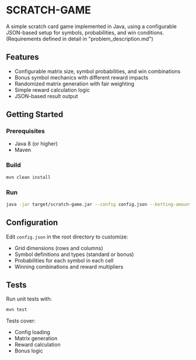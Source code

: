 # SCRATCH-GAME

A simple scratch card game implemented in Java, using a configurable JSON-based setup for symbols, probabilities, and win conditions. (Requirements defined in detail in "problem_description.md")

## Features

- Configurable matrix size, symbol probabilities, and win combinations
- Bonus symbol mechanics with different reward impacts
- Randomized matrix generation with fair weighting
- Simple reward calculation logic
- JSON-based result output

## Getting Started

### Prerequisites

- Java 8 (or higher)
- Maven

### Build

```bash
mvn clean install
```

### Run

```bash
java -jar target/scratch-game.jar --config config.json --betting-amount 100
```

## Configuration

Edit `config.json` in the root directory to customize:
- Grid dimensions (rows and columns)
- Symbol definitions and types (standard or bonus)
- Probabilities for each symbol in each cell
- Winning combinations and reward multipliers

## Tests

Run unit tests with:

```bash
mvn test
```

Tests cover:
- Config loading
- Matrix generation
- Reward calculation
- Bonus logic